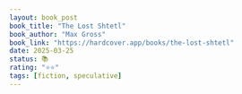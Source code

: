 ```yaml
---
layout: book_post
book_title: "The Lost Shtetl"
book_author: "Max Gross"
book_link: "https://hardcover.app/books/the-lost-shtetl"
date: 2025-03-25
status: 📚
rating: "⭐️⭐️"
tags: [fiction, speculative]
---
```

